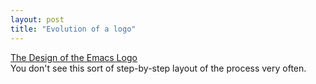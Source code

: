 ```yaml
---
layout: post
title: "Evolution of a logo"
---
```




<a href="http://www.ee.ryerson.ca/~elf/emacs/logo/">The Design of the Emacs Logo</a><br>
You don't see this sort of step-by-step layout of the process very often.



